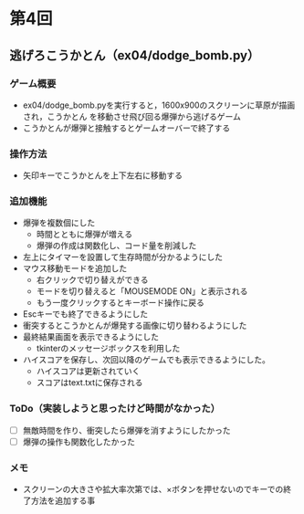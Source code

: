 # 第4回
## 逃げろこうかとん（ex04/dodge_bomb.py）
### ゲーム概要
- ex04/dodge_bomb.pyを実行すると，1600x900のスクリーンに草原が描画され，こうかとん
を移動させ飛び回る爆弾から逃げるゲーム
- こうかとんが爆弾と接触するとゲームオーバーで終了する
### 操作方法
- 矢印キーでこうかとんを上下左右に移動する
### 追加機能
- 爆弾を複数個にした
    - 時間とともに爆弾が増える
    - 爆弾の作成は関数化し、コード量を削減した
- 左上にタイマーを設置して生存時間が分かるようにした
- マウス移動モードを追加した
    - 右クリックで切り替えができる
    - モードを切り替えると「MOUSEMODE ON」と表示される
    - もう一度クリックするとキーボード操作に戻る
- Escキーでも終了できるようにした
- 衝突するとこうかとんが爆発する画像に切り替わるようにした
- 最終結果画面を表示できるようにした
    - tkinterのメッセージボックスを利用した
- ハイスコアを保存し、次回以降のゲームでも表示できるようにした。
    - ハイスコアは更新されていく
    - スコアはtext.txtに保存される
### ToDo（実装しようと思ったけど時間がなかった）
- [ ] 無敵時間を作り、衝突したら爆弾を消すようにしたかった
- [ ] 爆弾の操作も関数化したかった
### メモ
- スクリーンの大きさや拡大率次第では、×ボタンを押せないのでキーでの終了方法を追加する事